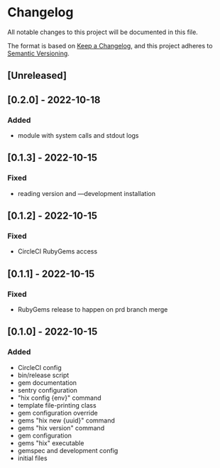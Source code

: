 # Changelog
All notable changes to this project will be documented in this file.

The format is based on [Keep a Changelog](https://keepachangelog.com/en/1.0.0/),
and this project adheres to [Semantic Versioning](https://semver.org/spec/v2.0.0.html).

## [Unreleased]

## [0.2.0] - 2022-10-18
### Added
- module with system calls and stdout logs

## [0.1.3] - 2022-10-15
### Fixed
- reading version and —development installation

## [0.1.2] - 2022-10-15
### Fixed
- CircleCI RubyGems access

## [0.1.1] - 2022-10-15
### Fixed
- RubyGems release to happen on prd branch merge

## [0.1.0] - 2022-10-15
### Added
- CircleCI config
- bin/release script
- gem documentation
- sentry configuration
- "hix config {env}" command
- template file-printing class
- gem configuration override
- gems "hix new {uuid}" command
- gems "hix version" command
- gem configuration
- gems "hix" executable
- gemspec and development config
- initial files
